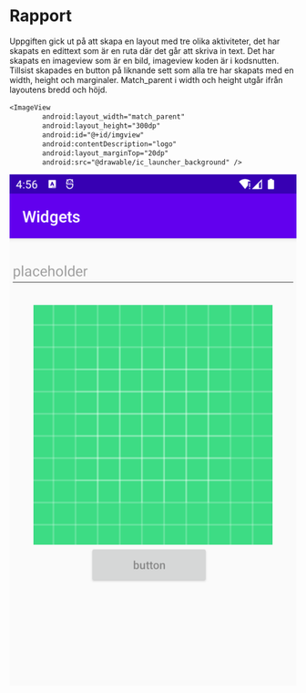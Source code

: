 
# Rapport
Uppgiften gick ut på att skapa en layout med tre olika aktiviteter, det har skapats en edittext som är en ruta där det går att skriva in text. Det har skapats en imageview som är en bild, imageview koden är i kodsnutten. Tillsist skapades en button på liknande sett som alla tre har skapats med en width, height och marginaler. Match_parent i width och height utgår ifrån layoutens bredd och höjd.
```
<ImageView
        android:layout_width="match_parent"
        android:layout_height="300dp"
        android:id="@+id/imgview"
        android:contentDescription="logo"
        android:layout_marginTop="20dp"
        android:src="@drawable/ic_launcher_background" />
```
![](screen.png)